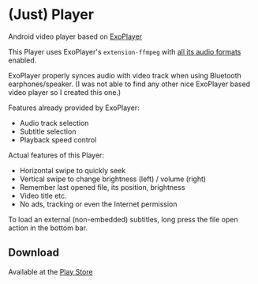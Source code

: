 # (Just) Player

Android video player based on [ExoPlayer](https://github.com/google/ExoPlayer)

This Player uses ExoPlayer's ``extension-ffmpeg`` with [all its audio formats](https://exoplayer.dev/supported-formats.html#ffmpeg-extension) enabled.

ExoPlayer properly synces audio with video track when using Bluetooth earphones/speaker. (I was not able to find any other nice ExoPlayer based video player so I created this one.)

Features already provided by ExoPlayer:

 * Audio track selection
 * Subtitle selection
 * Playback speed control

Actual features of this Player:

 * Horizontal swipe to quickly seek
 * Vertical swipe to change brightness (left) / volume (right)
 * Remember last opened file, its position, brightness
 * Video title etc.
 * No ads, tracking or even the Internet permission

 To load an external (non-embedded) subtitles, long press the file open action in the bottom bar.

## Download

Available at the [Play Store](https://play.google.com/store/apps/details?id=com.brouken.player)
